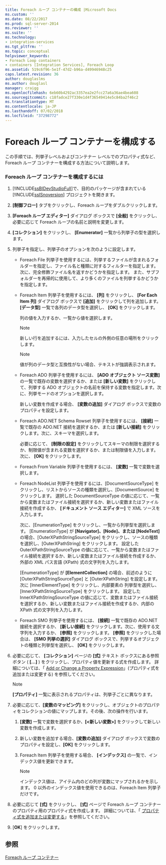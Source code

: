 ```yaml
---
title: Foreach ループ コンテナーの構成 |Microsoft Docs
ms.custom: ''
ms.date: 08/22/2017
ms.prod: sql-server-2014
ms.reviewer: ''
ms.suite: ''
ms.technology:
- integration-services
ms.tgt_pltfrm: ''
ms.topic: conceptual
helpviewer_keywords:
- Foreach Loop containers
- containers [Integration Services], Foreach Loop
ms.assetid: 519c6f96-5e1f-47d2-b96a-d49946948c25
caps.latest.revision: 36
author: douglaslms
ms.author: douglasl
manager: craigg
ms.openlocfilehash: 6eb60b4292ac3357ea2e2fcc27a6a36ae4bea608
ms.sourcegitcommit: c18fadce27f330e1d4f36549414e5c84ba2f46c2
ms.translationtype: MT
ms.contentlocale: ja-JP
ms.lasthandoff: 07/02/2018
ms.locfileid: "37298772"
---
```

# <a name="configure-a-foreach-loop-container"></a>Foreach ループ コンテナーを構成する
  この手順では、列挙子レベルおよびコンテナー レベルでのプロパティ式など、Foreach ループ コンテナーを構成する方法について説明します。  
  
### <a name="to-configure-the-foreach-loop-container"></a>Foreach ループ コンテナーを構成するには  
  
1.  [!INCLUDE[ssBIDevStudioFull](../includes/ssbidevstudiofull-md.md)]で、目的のパッケージが含まれている [!INCLUDE[ssISnoversion](../includes/ssisnoversion-md.md)] プロジェクトを開きます。  
  
2.  **[制御フロー]** タブをクリックし、Foreach ループをダブルクリックします。  
  
3.  **[Foreach ループ エディター]** ダイアログ ボックスで **[全般]** をクリックし、必要に応じて Foreach ループの名前と説明を変更します。  
  
4.  **[コレクション]** をクリックし、 **[Enumerator]** 一覧から列挙子の型を選択します。  
  
5.  列挙子を指定し、列挙子のオプションを次のように設定します。  
  
    -   Foreach File 列挙子を使用するには、列挙するファイルが含まれるフォルダーを指定し、ファイル名と種類に対するフィルターを指定します。次に、完全修飾ファイル名を返すかどうかを指定します。 また、サブフォルダーを再帰的に使用して、より多くのファイルを列挙するかどうかを指定します。  
  
    -   Foreach Item 列挙子を使用するには、 **[列]** をクリックし、 **[For Each Item 列]** ダイアログ ボックスで **[追加]** をクリックして列を追加します。 **[データ型]** 一覧で各列のデータ型を選択し、 **[OK]** をクリックします。  
  
         列の値を入力するか、一覧から値を選択します。  
  
        > [!NOTE]  
        >  新しい行を追加するには、入力したセルの外側の任意の場所をクリックします。  
  
        > [!NOTE]  
        >  値が列のデータ型と互換性がない場合、テキストが強調表示されます。  
  
    -   Foreach ADO 列挙子を使用するには、 **[ADO オブジェクト ソース変数]** の一覧で既存の変数を選択するか、または **[新しい変数]** をクリックして、列挙する ADO オブジェクトの名前を保持する変数を指定します。次に、列挙モードのオプションを選択します。  
  
         新しい変数を作成する場合、 **[変数の追加]** ダイアログ ボックスで変数のプロパティを設定します。  
  
    -   Foreach ADO.NET Schema Rowset 列挙子を使用するには、 **[接続]** 一覧で既存の ADO.NET 接続を選択するか、または **[新しい接続]** をクリックします。次に、スキーマを選択します。  
  
         必要に応じて、 **[制限の設定]** をクリックしてスキーマの制限を選択するか、制限値が含まれる変数を選択するか、または制限値を入力します。次に、 **[OK]** をクリックします。  
  
    -   Foreach From Variable 列挙子を使用するには、 **[変数]** 一覧で変数を選択します。  
  
    -   Foreach NodeList 列挙子を使用するには、[DocumentSourceType] をクリックし、リストからソースの種類を選択し、[DocumentSource] をクリックします。 選択した DocumentSourceType の値に応じて、一覧から変数またはファイル接続を選択するか、新しい変数またはファイル接続を作成するか、 **[ドキュメント ソース エディター]** で XML ソースを入力します。  
  
         次に、[EnumerationType] をクリックし、一覧から列挙型を選択します。 [EnumerationType] が **[Navigator]、[Node]、または [NodeText]** の場合、[OuterXPathStringSourceType] をクリックし、ソースの種類を選択し、[OuterXPathString] をクリックします。 設定した OuterXPathStringSourceType の値に応じて、一覧から変数またはファイル接続を選択するか、新しい変数またはファイル接続を作成するか、外部の XML パス言語 (XPath) 式の文字列を入力します。  
  
         [EnumerationType] が **[ElementCollection]** の場合、前述のように [OuterXPathStringSourceType] と [OuterXPathString] を設定します。 次に [InnerElementType] をクリックし、内部要素の 列挙型を選択し、[InnerXPathStringSourceType] をクリックします。 設定した InnerXPathStringSourceType の値に応じて、変数またはファイル接続を選択するか、新しい変数またはファイル接続を作成するか、内部の XPath 式の文字列を入力します。  
  
    -   Foreach SMO 列挙子を使用するには、 **[接続]** 一覧で既存の ADO.NET 接続を選択するか、 **[新しい接続]** をクリックします。次に、使用する文字列を入力するか、 **[参照]** をクリックします。 **[参照]** をクリックした場合は、 **[SMO 列挙の選択]** ダイアログ ボックスで、列挙するオブジェクトの種類と列挙型を選択し、 **[OK]** をクリックします。  
  
6.  必要に応じて、 **[コレクション]** ページの **[式]** テキスト ボックスにある参照ボタン ( **[...]** ) をクリックし、プロパティ値を更新する式を作成します。 詳細については、「 [Add or Change a Property Expression](expressions/add-or-change-a-property-expression.md)」(プロパティ式を追加または変更する) を参照してください。  
  
    > [!NOTE]  
    >  **[プロパティ]** 一覧に表示されるプロパティは、列挙子ごとに異なります。  
  
7.  必要に応じて、**[変数のマッピング]** をクリックし、オブジェクトのプロパティをコレクションの値にマップします。その後、次の操作を行います。  
  
    1.  **[変数]** 一覧で変数を選択するか、**[\<新しい変数>]** をクリックして新しい変数を作成します。  
  
    2.  新しい変数を追加する場合、**[変数の追加]** ダイアログ ボックスで変数のプロパティを設定し、**[OK]** をクリックします。  
  
    3.  Foreach Item 列挙子を使用する場合、 **[インデックス]** の一覧で、インデックス値を更新できます。  
  
        > [!NOTE]  
        >  インデックス値は、アイテム内のどの列が変数にマップされるかを示します。 0 以外のインデックス値を使用できるのは、Foreach Item 列挙子だけです。  
  
8.  必要に応じて **[式]** をクリックし、 **[式]** ページで Foreach ループ コンテナーのプロパティ用のプロパティ式を作成します。 詳細については、「 [プロパティ式を追加または変更する](expressions/add-or-change-a-property-expression.md)」を参照してください。  
  
9. [**OK**] をクリックします。  
  
## <a name="see-also"></a>参照  
 [Foreach ループ コンテナー](control-flow/foreach-loop-container.md)  
  
  
